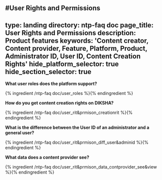#User Rights and Permissions	
---
type: landing
directory: ntp-faq doc
page_title: User Rights and Permissions
description: Product features
keywords: 'Content creator, Content provider, Feature, Platform, Product, Administrator ID, User ID, Content Creation Rights'
hide_platform_selector: true
hide_section_selector: true
---

**What user roles does the platform support?**

{% ingredient /ntp-faq doc/user_roles %}{% endingredient %}

**How do you get content creation rights on DIKSHA?**

{% ingredient /ntp-faq doc/user_rit&prmison_creationrit %}{% endingredient %}

**What is the difference between the User ID of an administrator and a general user?**

{% ingredient /ntp-faq doc/user_rit&prmison_diff_user&adminid %}{% endingredient %}

**What data does a content provider see?**

{% ingredient /ntp-faq doc/user_rit&prmison_data_contprovider_see&view %}{% endingredient %}






